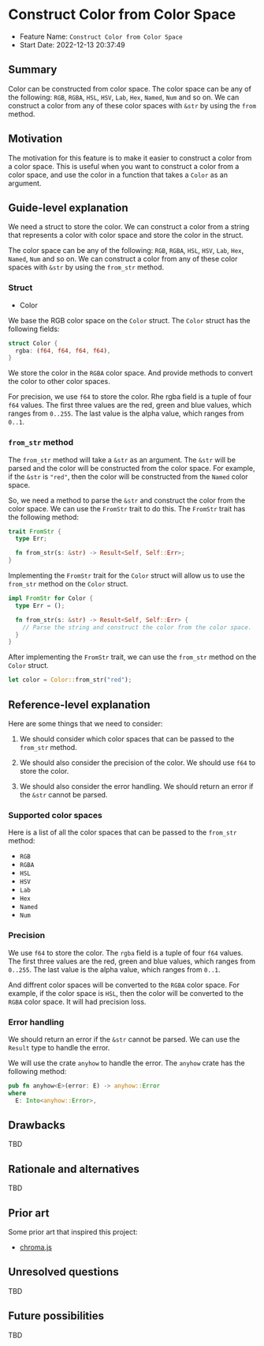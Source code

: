 # Construct Color from Color Space

- Feature Name: `Construct Color from Color Space`
- Start Date: 2022-12-13 20:37:49

## Summary

Color can be constructed from color space. The color space can be any of the following: `RGB`, `RGBA`, `HSL`, `HSV`, `Lab`, `Hex`, `Named`, `Num` and so on. We can construct a color from any of these color spaces with `&str` by using the `from` method.

## Motivation

The motivation for this feature is to make it easier to construct a color from a color space. This is useful when you want to construct a color from a color space, and use the color in a function that takes a `Color` as an argument.

## Guide-level explanation

We need a struct to store the color. We can construct a color from a string that represents a color with color space and store the color in the struct.

The color space can be any of the following: `RGB`, `RGBA`, `HSL`, `HSV`, `Lab`, `Hex`, `Named`, `Num` and so on. We can construct a color from any of these color spaces with `&str` by using the `from_str` method.

### Struct

- Color

We base the RGB color space on the `Color` struct. The `Color` struct has the following fields:

```rust
struct Color {
  rgba: (f64, f64, f64, f64),
}
```

We store the color in the `RGBA` color space. And provide methods to convert the color to other color spaces.

For precision, we use `f64` to store the color. Rhe rgba field is a tuple of four `f64` values. The first three values are the red, green and blue values, which ranges from `0..255`. The last value is the alpha value, which ranges from `0..1`.

### `from_str` method

The `from_str` method will take a `&str` as an argument. The `&str` will be parsed and the color will be constructed from the color space. For example, if the `&str` is `"red"`, then the color will be constructed from the `Named` color space.

So, we need a method to parse the `&str` and construct the color from the color space. We can use the `FromStr` trait to do this. The `FromStr` trait has the following method:

```rust
trait FromStr {
  type Err;

  fn from_str(s: &str) -> Result<Self, Self::Err>;
}
```

Implementing the `FromStr` trait for the `Color` struct will allow us to use the `from_str` method on the `Color` struct.

```rust
impl FromStr for Color {
  type Err = ();

  fn from_str(s: &str) -> Result<Self, Self::Err> {
    // Parse the string and construct the color from the color space.
  }
}
```

After implementing the `FromStr` trait, we can use the `from_str` method on the `Color` struct.

```rust
let color = Color::from_str("red");
```


## Reference-level explanation

Here are some things that we need to consider:

1. We should consider which color spaces that can be passed to the `from_str` method.

2. We should also consider the precision of the color. We should use `f64` to store the color.

3. We should also consider the error handling. We should return an error if the `&str` cannot be parsed.

### Supported color spaces

Here is a list of all the color spaces that can be passed to the `from_str` method:

- `RGB`
- `RGBA`
- `HSL`
- `HSV`
- `Lab`
- `Hex`
- `Named`
- `Num`

### Precision

We use `f64` to store the color. The `rgba` field is a tuple of four `f64` values. The first three values are the red, green and blue values, which ranges from `0..255`. The last value is the alpha value, which ranges from `0..1`.

And diffrent color spaces will be converted to the `RGBA` color space. For example, if the color space is `HSL`, then the color will be converted to the `RGBA` color space. It will had precision loss.

### Error handling

We should return an error if the `&str` cannot be parsed. We can use the `Result` type to handle the error.

We will use the crate `anyhow` to handle the error. The `anyhow` crate has the following method:

```rust
pub fn anyhow<E>(error: E) -> anyhow::Error
where
  E: Into<anyhow::Error>,
```

## Drawbacks

TBD

## Rationale and alternatives

TBD

## Prior art

Some prior art that inspired this project:

- [chroma.js](https://github.com/gka/chroma.js)

## Unresolved questions

TBD

## Future possibilities

TBD
